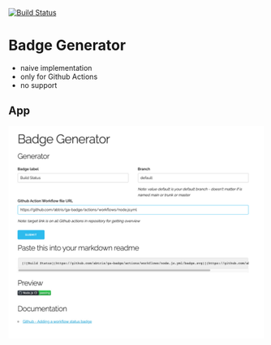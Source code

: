 [![Build Status](https://github.com/abtris/ga-badge/actions/workflows/node.js.yml/badge.svg)](https://github.com/abtris/ga-badge/actions)
# Badge Generator

- naive implementation
- only for Github Actions
- no support

## App

![](screenshot.png)
